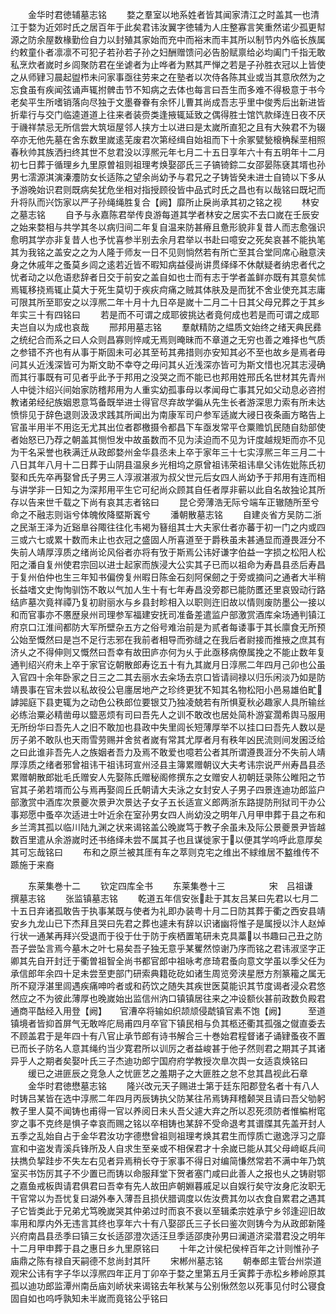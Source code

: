 <!-- { "loadSidebar": true } -->
　　金华时君徳辅墓志铭
　　婺之羣室以地系姓者皆其闻家清江之时盖其一也清江于婺为近郊时氏之居百年于此矣君讳汝翼字徳辅为人庄整寡言笑重然诺少孤更幇源之防余屋数椽勤俭自力以封殖其家始而充中而裕末而丰其所以制节内外临长族属约敕童仆者凛凛不可犯子若孙若子孙之妇酬赠馈问必告朌赋禀给必均阖门千指无敢私烹炊者嵗时乡闾聚防君在坐谑者为止哗者为黙其严惮之若是子孙胜衣冠以上皆使之从师肄习晨起盥栉未问家事亟往劳来之在塾者以次侍各陈其业或当其意欣然为之忘食虽有疾闻弦诵声辄拊髀击节不知病之去体也每言曰吾生而多难不得极意于书今老矣平生所嗜销落向尽独于文墨眷眷有余怀儿曹其尚成吾志乎里中俊秀后出新进皆折辈行与交门临逵道道上往来者装赍类逢掖辄延致之偶得胜士馆饩款绎连日夜不厌于禨祥禁忌无所信尝大筑垣屋邻人挟方士以进曰是太嵗所直犯之且有大殃君不为辍卒亦无他先墓在舍东数里嵗逺芜废君次第经缉自始祖而下十余冢甓甃榱桷髹垩相照春秋帅其族洒扫终其世不怠君没以淳熈元年七月二十五日享年六十有五明年十二月初七日葬于循理乡九里原曽祖则祖理考焕娶邵氏三子镐锜錝二女邵晏陈褎其壻也孙男七澐源淇演溱灋防女长适陈之望余尚幼予与君兄之子铸皆癸未进士自锜以下多从予游晚始识君则既病矣犹危坐相对指授顾役皆中品式时氏之昌也有以哉铭曰既圮而升将队而兴饬家以严子孙绳绳胜复合【阙】靡所止戾尚承其初之铭之视
　　林安之墓志铭
　　自予与永嘉陈君举传良游每道其学者林安之居实不去口嵗在壬辰安之始来婺相与共学其冬以病归间二年复自温来防甚瘠且惫形貌非复昔人而志愈强识愈明其学亦非复昔人也予忧喜参半别去余月君举以书赴曰噫安之死矣哀甚不能执笔其为我铭之盖安之之为人隆于师友一日不见则惝然若有所亡至其合堂同席心融意浃身之休戚年之蚤莫乡闾之逺若近皆不暇知病益侵尚讲贯绎绎不休献疑者纳忠者代之忧者动之以危语悲辞者日交于前安之盖自如也士而有志于学者盖鲜亦既有其意矣怵焉辄移挠焉辄止莫大于死生莫切于疾疢疴痛之贼其体肤及是而犹不舍业使充其志庸可限其所至耶安之以淳熈二年十月十九日卒是嵗十二月二十日其父母兄葬之于其乡年实三十有四铭曰
　　若是而不可谓之成耶彼挑达者竟何成也若是而可谓之成耶夫岂自以为成也哀哉
　　邢邦用墓志铭
　　羣献精防之緼质文始终之绪天典民彞之统纪合而系之曰人众则昌寡则悴咸无焉则晻昧而不章道之无穷也善之难择也气质之参错不齐也有从事于斯固未可必其至茍其弗措则亦安知其必不至也故乡是焉者毋问其乆近浅深皆可为斯文助不幸夺之毋问其乆近浅深亦皆可为斯文惜也况其志浸确而其行事既有可见者乎此予于邦用之没哭之而不能已也邦用姓邢氏名世材其先青州人中徙汴绍兴间始家防稽邦用为人重实幼孤事母以孝闻母亡事其兄如父动息必咨拊教诸弟经纪族姻恩意笃备既举进士得官尽弃故学徧从先生长者游深思力索有所未达愤悱见于辞色退则汲汲求践其所闻出为南康军司户参军适嵗大祲日夜条画方略告上官虽半用半不用迄无尤其出位者郡檄摄令都昌下车亟发常平仓粟赡饥民随自劾部使者始怒已乃荐之朝盖其恻怛发中故虽数而不见为渎迫而不见为讦度越规矩而亦不见为干名采誉也秩满迁从政郎婺州金华县丞未上卒于家年三十七实淳熈三年三月二十八日其年八月十二日葬于山阴县温泉乡光相坞之原曾祖讳荣祖讳臯父讳佐妣陈氏初娶和氏先卒再娶曾氏子男三人淳淑湛淑为叔父世元后女四人尚幼予于邦用有连而相与讲学非一日知之为深邦用平生它可纪尚众顾其自任者厚非蕲以此自名故独论其所存以告来世千载之下尚有哀其志者铭曰
　　昆仑旁薄浩无际兮端车正辙随所至兮命之不融志则诣兮体魄攸降塈斯竁兮
　　潘朝散墓志铭
　　自建炎省方吴防二浙之民渐王泽为近谿臯谷陬往往化韦褐为簮组其士大夫家仕者亦蕃于初一门之内或四三或六七或累十数而未止也衣冠之盛固人所喜道至于爵秩虽未甚通显而遵畏涯分不失前人靖厚淳质之绪尚论风俗者亦将有攷于斯焉公讳好谦字伯益一字损之松阳人松阳之潘自复州使君宗回以进士起家而族浸大公实其子已而以祖命为寿昌县丞后寿昌于复州伯仲也生三年知书偏傍复州暇日陈金石刻阿保劒之于旁或摘问之通者大半稍长益嗜文史恂恂驯饬不敢以气加人生十有七年寿昌没旁郡已能防匶还里哀毁动行路结庐墓次竟祥禫乃复初尉丽水与乡县封畛相入以职则迕旧故以情则废防墨公一接以和而官事亦不懬歴泉州司理参军福建安抚司准备差遣监户部激赏酒库籴场通判镇江府京口江淮间都防大军所壁杂五方之俗号难治前是为贰者每诿事于其长廪食无所预公始至慨然曰是岂不足行志邪在我前者相导而弥缝之在我后者尉接而推掖之庶其有济乆之不得伸则又慨然曰吾幸有故田庐亦何为乆于此亟移病僚属挽之不能止数年复通判绍兴府未上卒于家官讫朝散郎寿讫五十有九其嵗月日淳熈二年四月己卯也公虽入官四十余年卧家之日三之二其去丽水去籴场去京口皆请祠禄以归乐闲淡乃如是防靖畏事在官未尝以私故役公皂廛居地产之珍终更犹不知其名物松阳小邑易雄伯甿謼嘂庭下县吏辄为之动色公秩郎位要银艾乃独凌兢若有所惧夏秋必趣家人具所输丝必练治粟必精凿毋以盬恶烦有司曰吾先人之训不敢改也居处简朴游宴濶希舆马服用无所纷华曰吾先人之旧不敢加也县政中失里闾长短薄厚举不以挂口曰吾先人数以是厉子弟不敢队也天雨雪劳赐并舍贫者嵗有常其尤厚者月有秩年凶民流则间发囷泛给之曰此谁非吾先人之族姻者吾力及焉不敢爱也噫若公者其所谓遵畏涯分不失前人靖厚淳质之绪者邪曾祖讳干祖讳珂宣州泾县主簿累赠朝议大夫考讳宗说严州寿昌县丞累赠朝散郎妣毛氏赠安人先娶陈氏赠秘阁修撰东之女赠安人初朝廷录陈公睢阳之节官其子弟若壻而公与焉再娶闾丘氏朝请大夫泳之女封安人子男子四景连迪功郎监户部激赏中酒库次景夔次景尹次景达子女子五长适宣义郎两浙东路提防刑狱司干办公事郑愿中蚤卒次适进士叶近余在室孙男女四人尚幼没之明年八月甲申葬于县之布和乡兰湾其孤以临川陆九渊之状来谒铭盖公晚嵗笃于教子余虽未及际公景夔景尹皆越数百里遣从余游嵗时还书络绎未尝不属其子也且谋徙家于以便其学呜呼此意厚矣其可忘哉铭曰
　　布和之原兰被其厓有车之萃则克宅之维出不絿维居不盭维传不踬施于来裔








　　东莱集巻十二
　　钦定四库全书
　　东莱集巻十三　　　　　宋　吕祖谦　撰墓志铭
　　张监镇墓志铭
　　乾道五年信安张赴于其友吕某曰先君以七月二十五日弃诸孤敢告于执事某既与使者为礼即办装粤十月二日防其葬于衢之西安县靖安乡九龙山已下杰拜且哭曰先君之葬也遽未有辞以识诸幽将惟子是属授以汴人赵焯行状一通某再拜兴受退而于役于仕于防于疾栖置笔研未克具藁以书趣曰己丑之防吾子尝坠言焉今墓木之叶七易矣吾子独无意乎某矍然惊谢乃序而铭之君讳淑坚字正卿其先自开封迁于衢曽祖智全尚书都官郎中祖咏考彦琦君蚤向意文学虽以季父任为承信郎年余四十足未尝至吏部门研索典籍矻矻如诸生周览旁浃星厯方剂篆籕之属无所不窥浮湛里闾遇疾痛呻吟者或和药饮之随失其疾世医莫能识其节度谒者浸众君悠然应之不为彼此薄厚也晚嵗始出监信州汭口镇镇居往来之冲设额伙甚前政数负殿君通商平酤经入用登【阙】　　官漕卒将输如织颉颃侵虣镇官素不饱【阙】　　　至道镇境者皆抑首屏气无敢哗庀局甫四月卒官下镇民相与负其柩还衢其孤强之僦直委去不顾盖君于是年四十有八官止承节郎有诗书解合三十巻始君程督诸子诵肄蚤夜不置已而长子防名人意其绳约当少寛君所以训厉之者益峻甚于他子然则君之期其子其诸异乎人之期者矣娶叶氏三子杰迪功郎宁国府府学教授次臯次舆一女适袁焕铭曰
　　缓已之进匪辰之竞急人之忧匪艺之羞期子之大匪胜之怠不怠其昌视此石章
　　金华时君徳懋墓志铭
　　隆兴改元天子赐进士第于廷东阳郡登名者十有八人时铸吕某皆在选中淳熈二年四月丙辰铸执父防某往吊焉铸拜稽颡哭且请曰吾父劬躬教子里人莫不闻铸也甫得一官以养阅日未乆吾父遽大弃之所以忍死须防者惟楄柎窀穸之事不克终是惧子幸哀而赐之铭以卒相铸也某辞不受命退考其谱牒其先盖开封人五季之乱始自占于金华君汝功字德懋曾祖则祖理考焕其君生而惇质亡遨逸浮习之靡宣和中盗发青溪兵锋所及人自求生至亲或不相保君才十余嵗已能从其父母﨑岖兵间扶擕负挈跬步不失左右见者异焉稍长夺于家事不得日对编简慊然常若不满中年乃筑室买书饬厉其子不少置已而铸以命服拜堂下贺者塞门咸曰此善人之报也乆之铸尉鄂之嘉鱼戒板舆请君俱君曰吾幸有先人故田庐朝婣暮戚足以自娱行矣守汝身庀汝职无干官常以为吾忧复曰湖外奉入薄吾且损伏腊调度以佐汝费其勿以衣食自累君之遇其子它皆类此于兄弟尤笃晚嵗哭其仲弟过时而哀不衰以至辑柔宗姓承宁乡邻逢迎旧故率用和厚内外无违言其终也享年六十有八娶邵氏三子长曰鉴次则铸今为从政郎新隆兴府南昌县丞季曰镇三女长适邵澄次适汪旦季适邵庚孙男曰澜道济梁潜君没之明年十二月甲申葬于县之惠日乡九里原铭曰
　　十年之计侯杞侯梓百年之计则惟孙子庙鼎之陈有禄自天嗣德不怠尚封其阡
　　宋郴州墓志铭
　　朝奉郎主管台州崇道观宋公讳有字子华以淳熈四年正月丁卯卒于婺之里第五月壬寅葬于赤松乡糁岭原其孤以迪功郎监潭州南岳庙刘峤状来谒铭去年秋某与公别愀然忽以死事见付时公寝食固自如也呜呼孰知未半嵗而竟铭公乎铭曰
